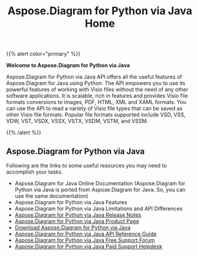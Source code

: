 ﻿---
title: Aspose.Diagram for Python via Java Home
type: docs
weight: 40
url: /pythonjava/
---

{{% alert color="primary" %}} 


**Welcome to Aspose.Diagram for Python via Java**

Aspose.Diagram for Python via Java API offers all the useful features of Aspose.Diagram for Java using Python. The API empowers you to use its powerful features of working with Visio files without the need of any other software applications. It is scalable, rich in features and provides Visio file formats conversions to images, PDF, HTML, XML and XAML formats. You can use the API to read a variety of Visio file types that can be saved as other Visio file formats. Popular file formats supported include VSD, VSS, VDW, VST, VSDX, VSSX, VSTX, VSDM, VSTM, and VSSM.

{{% /alert %}} 
## **Aspose.Diagram for Python via Java**
Following are the links to some useful resources you may need to accomplish your tasks.

- Aspose.Diagram for Java Online Documentation (Aspose.Diagram for Python via Java is ported from Aspose.Diagram for Java. So, you can use the same documentation)
- Aspose.Diagram for Python via Java Features
- Aspose.Diagram for Python via Java Limitations and API Differences
- [Aspose.Diagram for Python via Java Release Notes](https://docs.aspose.com/diagram/java/aspose-diagram-for-python-via-java/)
- [Aspose.Diagram for Python via Java Product Page](https://products.aspose.com/diagram/python-java)
- [Download Aspose.Diagram for Python via Java](https://downloads.aspose.com/diagram/python)
- [Aspose.Diagram for Python via Java API Reference Guide](https://apireference.aspose.com/diagram/python)
- [Aspose.Diagram for Python via Java Free Support Forum](https://forum.aspose.com/c/diagram/17)
- [Aspose.Diagram for Python via Java Paid Support Helpdesk](https://helpdesk.aspose.com/)

